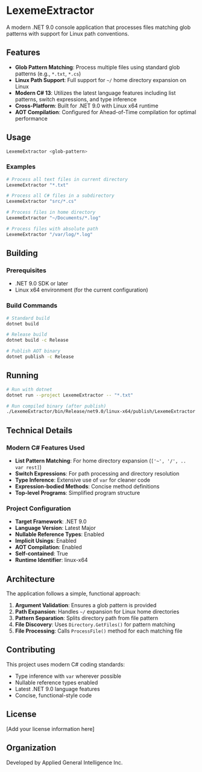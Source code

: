 # LexemeExtractor

A modern .NET 9.0 console application that processes files matching glob patterns with support for Linux path conventions.

## Features

- **Glob Pattern Matching**: Process multiple files using standard glob patterns (e.g., `*.txt`, `*.cs`)
- **Linux Path Support**: Full support for `~/` home directory expansion on Linux
- **Modern C# 13**: Utilizes the latest language features including list patterns, switch expressions, and type inference
- **Cross-Platform**: Built for .NET 9.0 with Linux x64 runtime
- **AOT Compilation**: Configured for Ahead-of-Time compilation for optimal performance

## Usage

```bash
LexemeExtractor <glob-pattern>
```

### Examples

```bash
# Process all text files in current directory
LexemeExtractor "*.txt"

# Process all C# files in a subdirectory
LexemeExtractor "src/*.cs"

# Process files in home directory
LexemeExtractor "~/Documents/*.log"

# Process files with absolute path
LexemeExtractor "/var/log/*.log"
```

## Building

### Prerequisites

- .NET 9.0 SDK or later
- Linux x64 environment (for the current configuration)

### Build Commands

```bash
# Standard build
dotnet build

# Release build
dotnet build -c Release

# Publish AOT binary
dotnet publish -c Release
```

## Running

```bash
# Run with dotnet
dotnet run --project LexemeExtractor -- "*.txt"

# Run compiled binary (after publish)
./LexemeExtractor/bin/Release/net9.0/linux-x64/publish/LexemeExtractor "*.txt"
```

## Technical Details

### Modern C# Features Used

- **List Pattern Matching**: For home directory expansion (`['~', '/', .. var rest]`)
- **Switch Expressions**: For path processing and directory resolution
- **Type Inference**: Extensive use of `var` for cleaner code
- **Expression-bodied Methods**: Concise method definitions
- **Top-level Programs**: Simplified program structure

### Project Configuration

- **Target Framework**: .NET 9.0
- **Language Version**: Latest Major
- **Nullable Reference Types**: Enabled
- **Implicit Usings**: Enabled
- **AOT Compilation**: Enabled
- **Self-contained**: True
- **Runtime Identifier**: linux-x64

## Architecture

The application follows a simple, functional approach:

1. **Argument Validation**: Ensures a glob pattern is provided
2. **Path Expansion**: Handles `~/` expansion for Linux home directories
3. **Pattern Separation**: Splits directory path from file pattern
4. **File Discovery**: Uses `Directory.GetFiles()` for pattern matching
5. **File Processing**: Calls `ProcessFile()` method for each matching file

## Contributing

This project uses modern C# coding standards:

- Type inference with `var` wherever possible
- Nullable reference types enabled
- Latest .NET 9.0 language features
- Concise, functional-style code

## License

[Add your license information here]

## Organization

Developed by Applied General Intelligence Inc.
